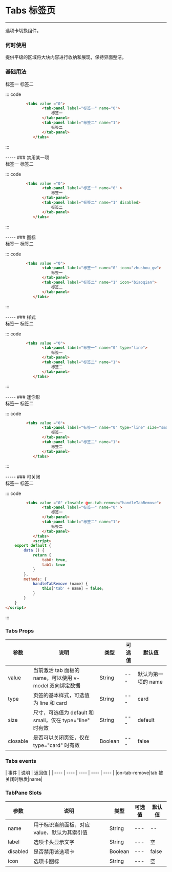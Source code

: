 # Tabs 标签页
-----
选项卡切换组件。

### 何时使用
提供平级的区域将大块内容进行收纳和展现，保持界面整洁。
### 基础用法

<div class="example">
    <div class="example-box">
            <tabs value ="0" >
                <tab-panel label="标签一" name="0" >
                    标签一
                </tab-panel>
                <tab-panel label="标签二" name="1">
                    标签二
                </tab-panel>
            </tabs>
    </div>

::: code
```html
         <tabs value ="0">
                <tab-panel label="标签一" name="0">
                    标签一
                </tab-panel>
                <tab-panel label="标签二" name="1">
                    标签二
                </tab-panel>
            </tabs>  
```
:::
</div>
-----
### 禁用某一项

<div class="example">
    <div class="example-box">
            <tabs value ="0">
                <tab-panel label="标签一" name="0">
                    标签一
                </tab-panel>
                <tab-panel label="标签二" name="1" disabled>
                    标签二
                </tab-panel>
            </tabs>
    </div>

::: code
```html
         <tabs value ="0">
                <tab-panel label="标签一" name="0" >
                    标签一
                </tab-panel>
                <tab-panel label="标签二" name="1" disabled>
                    标签二
                </tab-panel>
            </tabs>  
```
:::
</div>
-----
### 图标

<div class="example">
    <div class="example-box">
            <tabs value ="0">
                <tab-panel label="标签一" name="0"  icon="zhushou_gw">
                    标签一
                </tab-panel>
                <tab-panel label="标签二" name="1"icon="biaoqian" >
                    标签二
                </tab-panel>
            </tabs>
    </div>

::: code
```html
         <tabs value ="0">
                <tab-panel label="标签一" name="0" icon="zhushou_gw">
                    标签一
                </tab-panel>
                <tab-panel label="标签二" name="1" icon="biaoqian">
                    标签二
                </tab-panel>
            </tabs>  
```
:::
</div>
-----
### 样式

<div class="example">
    <div class="example-box">
            <tabs value ="0" type="line">
                <tab-panel label="标签一" name="0">
                    标签一
                </tab-panel>
                <tab-panel label="标签二" name="1">
                    标签二
                </tab-panel>
            </tabs>
    </div>

::: code
```html
         <tabs value ="0">
                <tab-panel label="标签一" name="0" type="line">
                    标签一
                </tab-panel>
                <tab-panel label="标签二" name="1">
                    标签二
                </tab-panel>
            </tabs>  
```
:::
</div>
-----
### 迷你形

<div class="example">
    <div class="example-box">
            <tabs value ="0" type="line" size="small">
                <tab-panel label="标签一" name="0">
                    标签一
                </tab-panel>
                <tab-panel label="标签二" name="1">
                    标签二
                </tab-panel>
            </tabs>
    </div>

::: code
```html
         <tabs value ="0">
                <tab-panel label="标签一" name="0" type="line" size="small">
                    标签一
                </tab-panel>
                <tab-panel label="标签二" name="1">
                    标签二
                </tab-panel>
            </tabs>  
```
:::
</div>
-----
### 可关闭

<div class="example">
    <div class="example-box">
            <tabs value ="0" closable @on-tab-remove="handleTabRemove">
                <tab-panel label="标签一" name="0" v-if="tab0">
                    标签一
                </tab-panel>
                <tab-panel label="标签二" name="1" v-if="tab1">
                    标签二
                </tab-panel>
            </tabs>
<script>
    export default {
        data () {
            return {
                tab0: true,
                tab1: true
            }
        },
        methods: {
            handleTabRemove (name) {
                this['tab' + name] = false;
                console.log(this['tab' + name])
            }
        }
    }
</script>
    </div>

::: code
```html
         <tabs value ="0" closable @on-tab-remove="handleTabRemove">
                <tab-panel label="标签一" name="0" >
                    标签一
                </tab-panel>
                <tab-panel label="标签二" name="1">
                    标签二
                </tab-panel>
            </tabs>
            <script>
    export default {
        data () {
            return {
                tab0: true,
                tab1: true
            }
        },
        methods: {
            handleTabRemove (name) {
                this['tab' + name] = false;
            }
        }
    }
</script>  
```
:::
</div>



### Tabs Props
| 参数 | 说明 | 类型 | 可选值 |默认值 |
| ---- | ---- | ---- | ---- | ---- |
| value | 当前激活 tab 面板的 name，可以使用 v-model 双向绑定数据  | String  | --- |默认为第一项的 name |
| type | 页签的基本样式，可选值为 line 和 card  | String  | --- |card |
| size | 尺寸，可选值为 default 和 small，仅在 type="line" 时有效  | String  | --- |default |
| closable | 是否可以关闭页签，仅在 type="card" 时有效  | Boolean  | --- |false |

### Tabs events
| 事件 | 说明 | 返回值 | 
| ---- | ---- | ---- | ---- | ---- |
|on-tab-remove|tab 被关闭时触发|name|
### TabPane Slots
| 参数 | 说明 | 类型 | 可选值 |默认值 |
| ---- | ---- | ---- | ---- | ---- |
| name | 用于标识当前面板，对应 value，默认为其索引值  | String  | --- |--|
| label | 选项卡头显示文字  | String  | --- |空|
| disabled | 是否禁用该选项卡  | Boolean  | --- |false|
| icon | 选项卡图标  | String  | --- |空|





